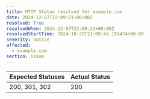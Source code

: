 ```yaml
---
title: HTTP Status resolved for example.com
date: 2024-12-07T22:09:21+00:00Z
resolved: True
resolvedWhen: 2024-12-07T22:09:21+00:00Z
resolvedStartTime: 2024-10-25T21:09:43.191474+00:00
severity: notice
affected:
  - example.com
section: issue
---
```


| Expected Statuses | Actual Status  |
|-------------------|----------------|
| 200, 301, 302 | 200 |
